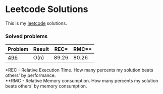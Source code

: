 # Leetcode Solutions

This is my [leetcode](https://leetcode.com/Vanderkast/) solutions.

### Solved problems

| Problem | Result | REC* | RMC** |  
| --- | --- | --- | --- |
| [496](https://leetcode.com/problems/next-greater-element-i/) | O(n) | 89.26 | 80.26 |

*REC - Relative Execution Time. How many percents my solution beats others' by performance.  
**RMC - Relative Memory consumption. How many percents my solution beats others' by memory consumption.
